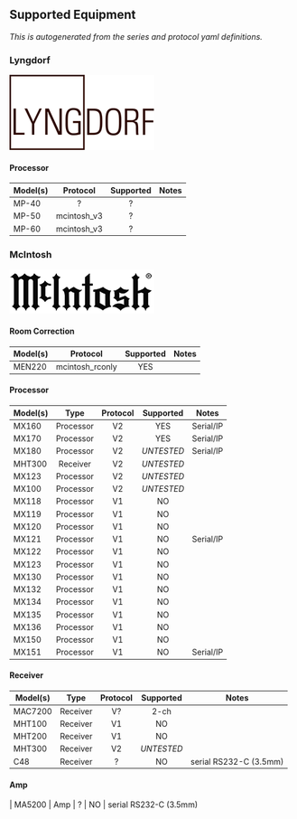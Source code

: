 ## Supported Equipment

*This is autogenerated from the series and protocol yaml definitions.*

### Lyngdorf

![Lyngdorf](https://raw.githubusercontent.com/rsnodgrass/pymcintosh/main/img/lyngdorf-logo-small.png)

#### Processor

| Model(s) |    Protocol | Supported | Notes |
|----------| :---------:|:-----:|----|
| MP-40    | ? | ?       |       |
| MP-50    | mcintosh_v3 | ?     |       |
| MP-60    | mcintosh_v3 | ?      |       |

### McIntosh

![McIntosh](https://raw.githubusercontent.com/rsnodgrass/pymcintosh/main/img/mcintosh-logo-small.png)

#### Room Correction

| Model(s) | Protocol        | Supported | Notes |
|----------|:---------------:|:---------:|-------|
| MEN220   | mcintosh_rconly | YES       |       |

#### Processor

| Model(s) |   Type    | Protocol | Supported | Notes |
|----------|:---------:| :---------:|:-----:|----|
| MX160    | Processor | V2 | YES       |  Serial/IP     |
| MX170    | Processor  | V2 | YES | Serial/IP
| MX180    | Processor  | V2 | *UNTESTED*  | Serial/IP
| MHT300   | Receiver   | V2 | *UNTESTED* |
| MX123    | Processor  | V2 | *UNTESTED* |
| MX100    | Processor  | V2 |*UNTESTED* |
| MX118  | Processor | V1 | NO |
| MX119 | Processor | V1 | NO |
| MX120 | Processor | V1 | NO |
| MX121 | Processor | V1 | NO | Serial/IP
| MX122 | Processor | V1 | NO |
| MX123 | Processor | V1 | NO |
| MX130 | Processor | V1 | NO |
| MX132 | Processor | V1 | NO |
| MX134 | Processor | V1 | NO |
| MX135 | Processor | V1 | NO |
| MX136 | Processor | V1 | NO |
| MX150 | Processor | V1 | NO |
| MX151  | Processor | V1 | NO | Serial/IP

#### Receiver

| Model(s) |   Type    | Protocol | Supported | Notes |
|----------|:---------:| :---------:|:-----:|----|
| MAC7200  | Receiver | V? | 2-ch |
| MHT100 | Receiver | V1 | NO |
| MHT200 | Receiver | V1 | NO |
| MHT300   | Receiver   | V2 | *UNTESTED* |
| C48 | Receiver | ? | NO | serial RS232-C (3.5mm)

#### Amp

| MA5200 | Amp | ? | NO | serial RS232-C (3.5mm)
